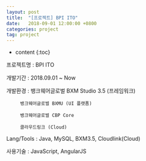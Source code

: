 ```yaml
---
layout: post
title:  "[프로젝트] BPI ITO"
date:   2018-09-01 12:00:00 +0800
categories: project
tag: project
---
```


* content
{:toc}


프로젝트명 : BPI ITO

개발기간 : 2018.09.01 ~ Now

개발환경 : 뱅크웨어글로벌 BXM Studio 3.5 (프레임워크) 

         뱅크웨어글로벌 BXMU (UI 플랫폼)

         뱅크웨어글로벌 CBP Core 

         클라우드링크 (Cloud)

Lang/Tools : Java, MySQL, BXM3.5, Cloudlink(Cloud)

사용기술 : JavaScript, AngularJS
